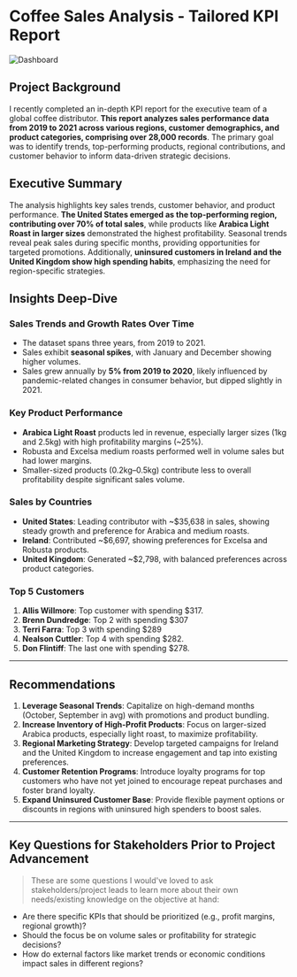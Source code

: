 # Coffee Sales Analysis - Tailored KPI Report
![Dashboard](https://github.com/user-attachments/assets/1accb779-ca8d-46bf-80dd-cb1476c5a5e6)

## Project Background

I recently completed an in-depth KPI report for the executive team of a global coffee distributor. **This report analyzes sales performance data from 2019 to 2021 across various regions, customer demographics, and product categories, comprising over 28,000 records**. The primary goal was to identify trends, top-performing products, regional contributions, and customer behavior to inform data-driven strategic decisions.

## Executive Summary

The analysis highlights key sales trends, customer behavior, and product performance. **The United States emerged as the top-performing region, contributing over 70% of total sales**, while products like **Arabica Light Roast in larger sizes** demonstrated the highest profitability. Seasonal trends reveal peak sales during specific months, providing opportunities for targeted promotions. Additionally, **uninsured customers in Ireland and the United Kingdom show high spending habits**, emphasizing the need for region-specific strategies.

## Insights Deep-Dive

### **Sales Trends and Growth Rates Over Time**
- The dataset spans three years, from 2019 to 2021.
- Sales exhibit **seasonal spikes**, with January and December showing higher volumes.  
- Sales grew annually by **5% from 2019 to 2020**, likely influenced by pandemic-related changes in consumer behavior, but dipped slightly in 2021.

### **Key Product Performance**
- **Arabica Light Roast** products led in revenue, especially larger sizes (1kg and 2.5kg) with high profitability margins (~25%).
- Robusta and Excelsa medium roasts performed well in volume sales but had lower margins.
- Smaller-sized products (0.2kg–0.5kg) contribute less to overall profitability despite significant sales volume.

### **Sales by Countries**
- **United States**: Leading contributor with ~$35,638 in sales, showing steady growth and preference for Arabica and medium roasts.
- **Ireland**: Contributed ~$6,697, showing preferences for Excelsa and Robusta products.
- **United Kingdom**: Generated ~$2,798, with balanced preferences across product categories.

### **Top 5 Customers**
1. **Allis Willmore**: Top customer with spending $317.
2. **Brenn Dundredge**: Top 2 with spending $307
3. **Terri Farra**: Top 3 with spending $289
4. **Nealson Cuttler**: Top 4 with spending $282.
5. **Don Flintiff**: The last one with spending $278.

---

## Recommendations

1. **Leverage Seasonal Trends**: Capitalize on high-demand months (October, September in avg) with promotions and product bundling.
2. **Increase Inventory of High-Profit Products**: Focus on larger-sized Arabica products, especially light roast, to maximize profitability.
3. **Regional Marketing Strategy**: Develop targeted campaigns for Ireland and the United Kingdom to increase engagement and tap into existing preferences.
4. **Customer Retention Programs**: Introduce loyalty programs for top customers who have not yet joined to encourage repeat purchases and foster brand loyalty.
5. **Expand Uninsured Customer Base**: Provide flexible payment options or discounts in regions with uninsured high spenders to boost sales.

---

## Key Questions for Stakeholders Prior to Project Advancement

> These are some questions I would've loved to ask stakeholders/project leads to learn more about their own needs/existing knowledge on the objective at hand:

- Are there specific KPIs that should be prioritized (e.g., profit margins, regional growth)?
- Should the focus be on volume sales or profitability for strategic decisions?
- How do external factors like market trends or economic conditions impact sales in different regions?
